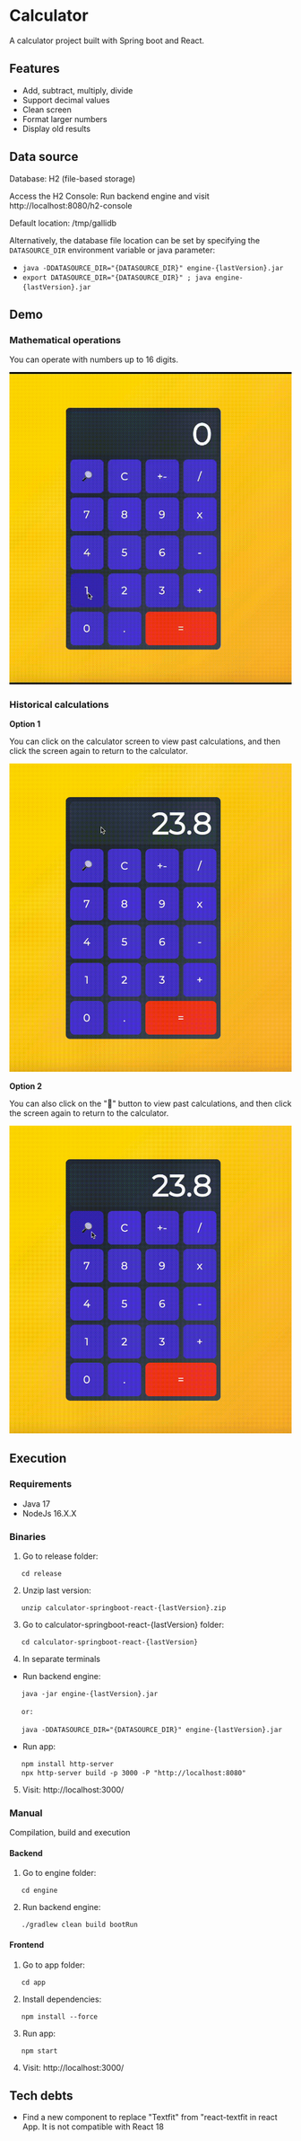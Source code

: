 # Calculator
A calculator project built with Spring boot and React.

## Features
- Add, subtract, multiply, divide
- Support decimal values
- Clean screen
- Format larger numbers
- Display old results

## Data source
Database: H2 (file-based storage)

Access the H2 Console: Run backend engine and visit http://localhost:8080/h2-console

Default location: /tmp/gallidb

Alternatively, the database file location can be set by specifying the `DATASOURCE_DIR` environment variable or java parameter:
- `java -DDATASOURCE_DIR="{DATASOURCE_DIR}" engine-{lastVersion}.jar`
- `export DATASOURCE_DIR="{DATASOURCE_DIR}" ; java engine-{lastVersion}.jar`

## Demo

### Mathematical operations

You can operate with numbers up to 16 digits.

![MathOperations](https://github.com/nanigalli/calculator-springboot-react/blob/main/docs/calculator.gif?raw=true)


### Historical calculations
**Option 1**

You can click on the calculator screen to view past calculations, and then click the screen again to return to the calculator.

![AllResultsClickScreen](https://github.com/nanigalli/calculator-springboot-react/blob/main/docs/allResultsScreen.gif?raw=true)


**Option 2**

You can also click on the "🔎" button to view past calculations, and then click the screen again to return to the calculator.

![AllResultsClickButton](https://github.com/nanigalli/calculator-springboot-react/blob/main/docs/allResultsButton.gif?raw=true)


## Execution

### Requirements
- Java 17
- NodeJs 16.X.X

### Binaries
1. Go to release folder:
```
   cd release
```
2. Unzip last version:
```
   unzip calculator-springboot-react-{lastVersion}.zip
```
3. Go to calculator-springboot-react-{lastVersion} folder:
```
   cd calculator-springboot-react-{lastVersion}
```
4. In separate terminals
- Run backend engine:
```
   java -jar engine-{lastVersion}.jar
   
   or:
   
   java -DDATASOURCE_DIR="{DATASOURCE_DIR}" engine-{lastVersion}.jar
```
- Run app:
```
   npm install http-server 
   npx http-server build -p 3000 -P "http://localhost:8080"
```
5. Visit: http://localhost:3000/

### Manual 
Compilation, build and execution

#### Backend
1. Go to engine folder:
```
   cd engine
```
2. Run backend engine:
```
   ./gradlew clean build bootRun
```

#### Frontend
1. Go to app folder:
```
   cd app
```
2. Install dependencies:
```
   npm install --force
```
3. Run app:
```
   npm start
```
4. Visit: http://localhost:3000/

## Tech debts
- Find a new component to replace "Textfit" from "react-textfit in react App. It is not compatible with React 18
